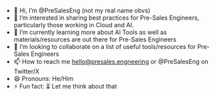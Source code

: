 - 👋 Hi, I’m @PreSalesEng (not my real name obvs)
- 👀 I’m interested in sharing best practices for Pre-Sales Engineers, particularly those working in Cloud and AI.
- 🌱 I’m currently learning more about AI Tools as well as materials/resources are out there for Pre-Sales Engineers
- 💞️ I’m looking to collaborate on a list of useful tools/resources for Pre-Sales Engineers
- 📫 How to reach me hello@presales.engneering or @PreSalesEng on Twitter/X
- 😄 Pronouns: He/Him
- ⚡ Fun fact: ⏳ Let me think about that

<!---
PreSalesEng/PreSalesEng is a ✨ special ✨ repository because its `README.md` (this file) appears on your GitHub profile.
You can click the Preview link to take a look at your changes.
--->
